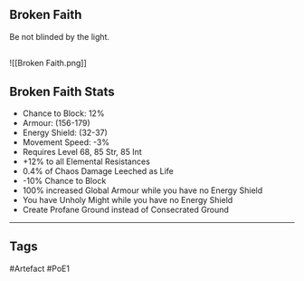 ## Broken Faith
Be not blinded by the light.
##
![[Broken Faith.png]]
## Broken Faith Stats
- Chance to Block: 12%
- Armour: (156-179)
- Energy Shield: (32-37)
- Movement Speed: -3%
- Requires Level 68, 85 Str, 85 Int
- +12% to all Elemental Resistances
- 0.4% of Chaos Damage Leeched as Life
- -10% Chance to Block
- 100% increased Global Armour while you have no Energy Shield
- You have Unholy Might while you have no Energy Shield
- Create Profane Ground instead of Consecrated Ground


---
## Tags
#Artefact
#PoE1